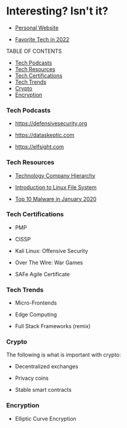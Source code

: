 # Interesting? Isn't it?

- [Personal Website](https://larspeterson.me)

- [Favorite Tech in 2022](https://github.com/LarsPeterson/personal-favorite-tech-in-2022)

TABLE OF CONTENTS

- [Tech Podcasts](https://github.com/LarsPeterson/interesting/blob/main/README.md#Tech-Podcasts)
- [Tech Resources](https://github.com/LarsPeterson/interesting/blob/main/README.md#Tech-Resources)
- [Tech Certifications](https://github.com/LarsPeterson/interesting/blob/main/README.md#Tech-Certifications)
- [Tech Trends](https://github.com/LarsPeterson/interesting/blob/main/README.md#Tech-Trends)
- [Crypto](https://github.com/LarsPeterson/interesting/blob/main/README.md#Crypto)
- [Encryption](https://github.com/LarsPeterson/interesting/blob/main/README.md#Encryption)


### Tech Podcasts

- https://defensivesecurity.org

- https://dataskeptic.com

- https://elfsight.com


### Tech Resources

- [Technology Company Hierarchy](https://www.hierarchystructure.com/technology-company-hierarchy/)

- [Introduction to Linux File System](https://opensource.com/life/16/10/introduction-linux-filesystems)

- [Top 10 Malware in January 2020](https://www.cisecurity.org/blog/top-10-malware-january-2020/)


### Tech Certifications

- PMP

- CISSP

- Kali Linux: Offensive Security

- Over The Wire: War Games

- SAFe Agile Certificate


### Tech Trends

- Micro-Frontends

- Edge Computing

- Full Stack Frameworks (remix)


### Crypto

The following is what is important with crypto:

- Decentralized exchanges

- Privacy coins

- Stable smart contracts


### Encryption

- Elliptic Curve Encryption



